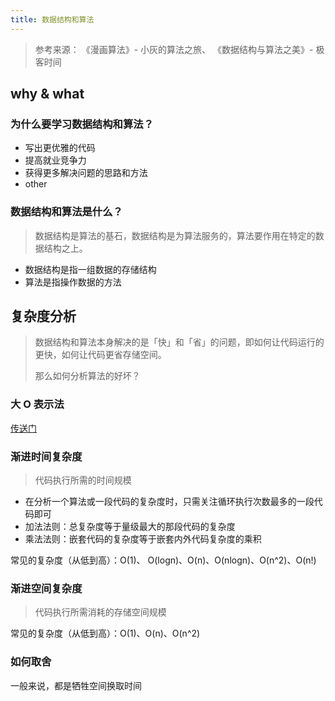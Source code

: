 ```yaml
---
title: 数据结构和算法
---
```


> 参考来源：
> 《漫画算法》- 小灰的算法之旅、
> 《数据结构与算法之美》- 极客时间

## why & what

### 为什么要学习数据结构和算法？
- 写出更优雅的代码
- 提高就业竞争力
- 获得更多解决问题的思路和方法
- other

### 数据结构和算法是什么？
> 数据结构是算法的基石，数据结构是为算法服务的，算法要作用在特定的数据结构之上。
- 数据结构是指一组数据的存储结构
- 算法是指操作数据的方法

## 复杂度分析
> 数据结构和算法本身解决的是「快」和「省」的问题，即如何让代码运行的更快，如何让代码更省存储空间。
>
> 那么如何分析算法的好坏？

### 大 O 表示法
[传送门][传送门]

### 渐进时间复杂度
> 代码执行所需的时间规模

- 在分析一个算法或一段代码的复杂度时，只需关注循环执行次数最多的一段代码即可
- 加法法则：总复杂度等于量级最大的那段代码的复杂度
- 乘法法则：嵌套代码的复杂度等于嵌套内外代码复杂度的乘积

常见的复杂度（从低到高）：O(1)、 O(logn)、O(n)、O(nlogn)、O(n^2)、O(n!)


### 渐进空间复杂度
> 代码执行所需消耗的存储空间规模

常见的复杂度（从低到高）：O(1)、O(n)、O(n^2)

### 如何取舍
一般来说，都是牺牲空间换取时间



[传送门]: https://time.geekbang.org/column/article/40036
